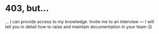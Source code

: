 # 403, but...

... I can provide access to my knowledge. Invite me to an interview — I will tell you in detail how to raise and maintain documentation in your team 😉